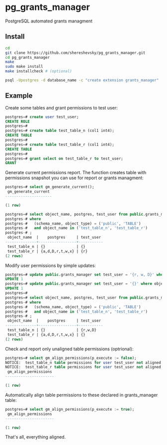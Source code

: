 # pg_grants_manager
PostgreSQL automated grants managment


## Install
```sh
cd
git clone https://github.com/shereshevsky/pg_grants_manager.git
cd pg_grants_manager
make
sudo make install
make installcheck # (optional)
```

```sh
psql -Upostgres -d database_name -c "create extension grants_manager"                                     ```
```

## Example

Create some tables and grant permissions to test user:

```sql
postgres=# create user test_user;
CREATE ROLE
postgres=#
postgres=# create table test_table_n (col1 int4);
CREATE TABLE
postgres=#
postgres=# create table test_table_r (col1 int4);
CREATE TABLE
postgres=#
postgres=# grant select on test_table_r to test_user;
GRANT
```

Generate current permissions report. The function creates table with permissions
snapshot you can use for report or grants managment:


```sql
postgres=# select gm_generate_current();
 gm_generate_current
---------------------

(1 row)

postgres=# select object_name, postgres, test_user from public.grants_manager
postgres-# where
postgres-#   (schema_name, object_type) = ('public', 'TABLE')
postgres-#   and object_name in ('test_table_n', 'test_table_r')
postgres-# ;
 object_name  |    postgres     | test_user
--------------+-----------------+-----------
 test_table_n | {}              | {}
 test_table_r | {a,d,D,r,t,w,x} | {r}
(2 rows)
```

Modify user permissions by simple updates:
```sql
postgres=# update public.grants_manager set test_user = '{r, w, D}' where object_name = 'test_table_n';
UPDATE 1
postgres=# update public.grants_manager set test_user = '{}' where object_name = 'test_table_r';
UPDATE 1
postgres=#
postgres=# select object_name, postgres, test_user from public.grants_manager
postgres-# where
postgres-#   (schema_name, object_type) = ('public', 'TABLE')
postgres-#   and object_name in ('test_table_n', 'test_table_r')
postgres-# ;
 object_name  |    postgres     | test_user
--------------+-----------------+-----------
 test_table_n | {}              | {r,w,D}
 test_table_r | {a,d,D,r,t,w,x} | {}
(2 rows)
```

Check and report only unaligned table permissions (optrional):
```sql
postgres=# select gm_align_permissions(p_execute := false);
NOTICE:  test_table_n table permissions for user test_user not aligned. current - {}, should be - {r,w,D}
NOTICE:  test_table_r table permissions for user test_user not aligned. current - {r}, should be - {}
 gm_align_permissions
----------------------

(1 row)

```

Automatically align table permissions to these declared in grants_manager table:
```sql
postgres=# select gm_align_permissions(p_execute := true);
 gm_align_permissions
----------------------

(1 row)
```

That's all, everything aligned.
